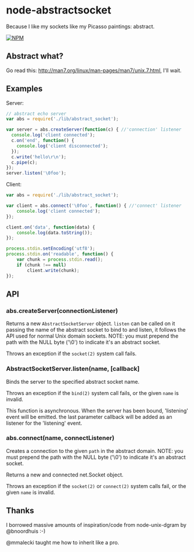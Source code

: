# node-abstractsocket

Because I like my sockets like my Picasso paintings: abstract.

[![NPM](https://nodei.co/npm/abstract-socket.png)](https://nodei.co/npm/abstract-socket/)


## Abstract what?

Go read this: http://man7.org/linux/man-pages/man7/unix.7.html, I'll wait.


## Examples

Server:

```js
// abstract echo server
var abs = require('./lib/abstract_socket');

var server = abs.createServer(function(c) { //'connection' listener
  console.log('client connected');
  c.on('end', function() {
    console.log('client disconnected');
  });
  c.write('hello\r\n');
  c.pipe(c);
});
server.listen('\0foo');

```

Client:

```js
var abs = require('./lib/abstract_socket');

var client = abs.connect('\0foo', function() { //'connect' listener
    console.log('client connected');
});

client.on('data', function(data) {
    console.log(data.toString());
});

process.stdin.setEncoding('utf8');
process.stdin.on('readable', function() {
    var chunk = process.stdin.read();
    if (chunk !== null)
        client.write(chunk);
});

```


## API

### abs.createServer(connectionListener)

Returns a new `AbstractSocketServer` object. `listen` can be called on
it passing the name of the abstract socket to bind to and listen, it follows
the API used for normal Unix domain sockets. NOTE: you must prepend the path with
the NULL byte ('\0') to indicate it's an abstract socket.

Throws an exception if the `socket(2)` system call fails.

### AbstractSocketServer.listen(name, [callback]

Binds the server to the specified abstract socket name.

Throws an exception if the `bind(2)` system call fails, or the given `name`
is invalid.

This function is asynchronous. When the server has been bound, 'listening' event
will be emitted. the last parameter callback will be added as an listener for the
'listening' event.

### abs.connect(name, connectListener)

Creates a connection to the given `path` in the abstract domain. NOTE: you must
prepend the path with the NULL byte ('\0') to indicate it's an abstract
socket.

Returns a new and connected net.Socket object.

Throws an exception if the `socket(2)` or `connect(2)` system calls fail,
or the given `name` is invalid.


## Thanks

I borrowed massive amounts of inspiration/code from node-unix-dgram by @bnoordhuis :-)

@mmalecki taught me how to inherit like a pro.

